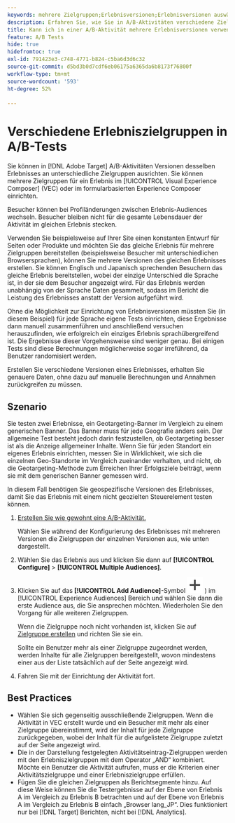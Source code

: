 ```yaml
---
keywords: mehrere Zielgruppen;Erlebnisversionen;Erlebnisversionen auswählen
description: Erfahren Sie, wie Sie in A/B-Aktivitäten verschiedene Zielgruppensegmente mit Versionen desselben Erlebnisses ansprechen können.
title: Kann ich in einer A/B-Aktivität mehrere Erlebnisversionen verwenden?
feature: A/B Tests
hide: true
hidefromtoc: true
exl-id: 791423e3-c748-4771-b824-c5ba6d3d6c32
source-git-commit: d5bd3b0d7cdf6eb06175a6365da6b8173f76800f
workflow-type: tm+mt
source-wordcount: '593'
ht-degree: 52%

---
```


# Verschiedene Erlebniszielgruppen in A/B-Tests

Sie können in [!DNL Adobe Target] A/B-Aktivitäten Versionen desselben Erlebnisses an unterschiedliche Zielgruppen ausrichten. Sie können mehrere Zielgruppen für ein Erlebnis im [!UICONTROL Visual Experience Composer] (VEC) oder im formularbasierten Experience Composer einrichten.

Besucher können bei Profiländerungen zwischen Erlebnis-Audiences wechseln. Besucher bleiben nicht für die gesamte Lebensdauer der Aktivität im gleichen Erlebnis stecken.

Verwenden Sie beispielsweise auf Ihrer Site einen konstanten Entwurf für Seiten oder Produkte und möchten Sie das gleiche Erlebnis für mehrere Zielgruppen bereitstellen (beispielsweise Besucher mit unterschiedlichen Browsersprachen), können Sie mehrere Versionen des gleichen Erlebnisses erstellen. Sie können Englisch und Japanisch sprechenden Besuchern das gleiche Erlebnis bereitstellen, wobei der einzige Unterschied die Sprache ist, in der sie dem Besucher angezeigt wird. Für das Erlebnis werden unabhängig von der Sprache Daten gesammelt, sodass im Bericht die Leistung des Erlebnisses anstatt der Version aufgeführt wird.

Ohne die Möglichkeit zur Einrichtung von Erlebnisversionen müssten Sie (in diesem Beispiel) für jede Sprache eigene Tests einrichten, diese Ergebnisse dann manuell zusammenführen und anschließend versuchen herauszufinden, wie erfolgreich ein einziges Erlebnis sprachübergreifend ist. Die Ergebnisse dieser Vorgehensweise sind weniger genau. Bei einigen Tests sind diese Berechnungen möglicherweise sogar irreführend, da Benutzer randomisiert werden.

Erstellen Sie verschiedene Versionen eines Erlebnisses, erhalten Sie genauere Daten, ohne dazu auf manuelle Berechnungen und Annahmen zurückgreifen zu müssen.

## Szenario

Sie testen zwei Erlebnisse, ein Geotargeting-Banner im Vergleich zu einem generischen Banner. Das Banner muss für jede Geografie anders sein. Der allgemeine Test besteht jedoch darin festzustellen, ob Geotargeting besser ist als die Anzeige allgemeiner Inhalte. Wenn Sie für jeden Standort ein eigenes Erlebnis einrichten, messen Sie in Wirklichkeit, wie sich die einzelnen Geo-Standorte im Vergleich zueinander verhalten, und nicht, ob die Geotargeting-Methode zum Erreichen Ihrer Erfolgsziele beiträgt, wenn sie mit dem generischen Banner gemessen wird.

In diesem Fall benötigen Sie geospezifische Versionen des Erlebnisses, damit Sie das Erlebnis mit einem nicht geozielten Steuerelement testen können.

1. [Erstellen Sie wie gewohnt eine A/B-Aktivität.](/help/main/c-activities/t-test-ab/t-test-create-ab/test-create-ab.md)

   Wählen Sie während der Konfigurierung des Erlebnisses mit mehreren Versionen die Zielgruppen der einzelnen Versionen aus, wie unten dargestellt.

1. Wählen Sie das Erlebnis aus und klicken Sie dann auf **[!UICONTROL Configure]** > **[!UICONTROL Multiple Audiences]**.

1. Klicken Sie auf das **[!UICONTROL Add Audience]**-Symbol ![Hinzufügen](/help/main/assets/icons/Add.svg) ) im [!UICONTROL Experience Audiences] Bereich und wählen Sie dann die erste Audience aus, die Sie ansprechen möchten. Wiederholen Sie den Vorgang für alle weiteren Zielgruppen.

   Wenn die Zielgruppe noch nicht vorhanden ist, klicken Sie auf [Zielgruppe erstellen](/help/main/c-target/c-audiences/create-audience.md#task_E18BD77A9A8F4ED0AC50569F94556558) und richten Sie sie ein.

   Sollte ein Benutzer mehr als einer Zielgruppe zugeordnet werden, werden Inhalte für alle Zielgruppen bereitgestellt, wovon mindestens einer aus der Liste tatsächlich auf der Seite angezeigt wird.

1. Fahren Sie mit der Einrichtung der Aktivität fort.

## Best Practices  

* Wählen Sie sich gegenseitig ausschließende Zielgruppen. Wenn die Aktivität in VEC erstellt wurde und ein Besucher mit mehr als einer Zielgruppe übereinstimmt, wird der Inhalt für jede Zielgruppe zurückgegeben, wobei der Inhalt für die aufgelistete Zielgruppe zuletzt auf der Seite angezeigt wird.
* Die in der Darstellung festgelegten Aktivitätseintrag-Zielgruppen werden mit den Erlebniszielgruppen mit dem Operator „AND“ kombiniert. Möchte ein Benutzer die Aktivität aufrufen, muss er die Kriterien einer Aktivitätszielgruppe und einer Erlebniszielgruppe erfüllen.
* Fügen Sie die gleichen Zielgruppen als Berichtsegmente hinzu. Auf diese Weise können Sie die Testergebnisse auf der Ebene von Erlebnis A im Vergleich zu Erlebnis B betrachten und auf der Ebene von Erlebnis A im Vergleich zu Erlebnis B einfach „Browser lang_JP“. Dies funktioniert nur bei [!DNL Target] Berichten, nicht bei [!DNL Analytics].
